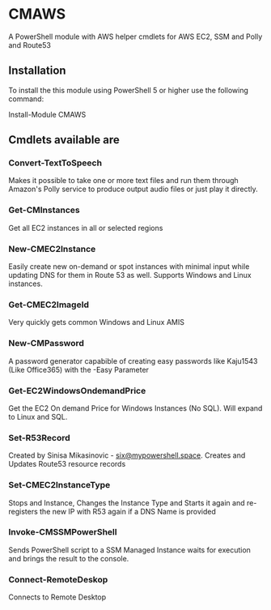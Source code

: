 # CMAWS
A PowerShell module with AWS helper cmdlets for AWS EC2, SSM and Polly and Route53

## Installation
To install the this module using PowerShell 5 or higher use the following command:

Install-Module CMAWS

## Cmdlets available are 

### Convert-TextToSpeech
Makes it possible to take one or more text files and run them through Amazon's Polly service to produce output audio files or just play it directly.

### Get-CMInstances
Get all EC2 instances in all or selected regions

### New-CMEC2Instance
Easily create new on-demand or spot instances with minimal input while updating DNS for them in Route 53 as well. Supports Windows and Linux instances.

### Get-CMEC2ImageId
Very quickly gets common Windows and Linux AMIS

### New-CMPassword
A password generator capabible of creating easy passwords like Kaju1543 (Like Office365) with the -Easy Parameter

### Get-EC2WindowsOndemandPrice
Get the EC2 On demand Price for Windows Instances (No SQL). Will expand to Linux and SQL.

### Set-R53Record
Created by Sinisa Mikasinovic - six@mypowershell.space. Creates and Updates Route53 resource records

### Set-CMEC2InstanceType
Stops and Instance, Changes the Instance Type and Starts it again and re-registers the new IP with R53 again if a DNS Name is provided

### Invoke-CMSSMPowerShell
Sends PowerShell script to a SSM Managed Instance waits for execution and brings the result to the console.

### Connect-RemoteDeskop
Connects to Remote Desktop



